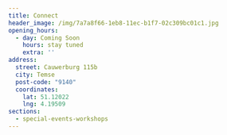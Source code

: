 ```yaml
---
title: Connect
header_image: /img/7a7a8f66-1eb8-11ec-b1f7-02c309bc01c1.jpg
opening_hours:
  - day: Coming Soon
    hours: stay tuned
    extra: ''
address:
  street: Cauwerburg 115b
  city: Temse
  post-code: "9140"
  coordinates:
    lat: 51.12022
    lng: 4.19509
sections:
  - special-events-workshops
---
```

